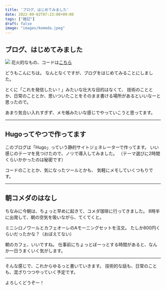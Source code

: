 ```yaml
---
title: 'ブログ、はじめてみました'
date: 2022-09-02T07:23:00+09:00
tags: ["雑記"]
draft: false
image: "images/komeda.jpeg"
---
```


## ブログ、はじめてみました

![](https://user-images.githubusercontent.com/2605401/187252583-63ef83f4-99c1-4eaf-a5b8-3b5ac1439860.gif)
花火的なもの、コードは[こちら](https://github.com/kenjinote/Fireworks "コードへ移動")

どうもこんにちは。
なんとなくですが、ブログをはじめてみることにしました。

とくに「これを発信したい！」みたいな壮大な目的はなくて、
技術のこととか、日常のこととか、思いついたことをそのまま書ける場所があるといいなーと思ったので。

あまり気合い入れすぎず、メモ帳みたいな感じでやっていこうと思ってます。

---

## Hugoってやつで作ってます

このブログは「Hugo」っていう静的サイトジェネレーターで作ってます。
いい感じのテーマを見つけたので、ノリで導入してみました。
（テーマ選びに2時間くらいかかったのは秘密です）

コードのこととか、気になったツールとかも、
気軽にメモしていくつもりです。

---

## 朝コメダのはなし

ちなみに今朝は、ちょっと早めに起きて、コメダ珈琲に行ってきました。
8時半に出発して、朝の空気を吸いながら、てくてくと。

ミニシロノワールとカフェオーレのAモーニングセットを注文。
たしか800円くらいだったかな？（おぼえてない）

朝のカフェ、いいですね。
仕事前にちょっとぼーっとする時間があると、なんか一日うまくいく気がします。

---

そんな感じで、これからゆるっと書いていきます。
技術的な話も、日常のことも、混ざりつつやっていく予定です。

よろしくどうぞー！